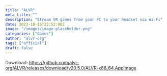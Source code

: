 ```yaml
---
title: "ALVR"
meta_title: ""
description: "Stream VR games from your PC to your headset via Wi-Fi"
date: 2023-10-16T22:52:00Z
image: "/images/image-placeholder.png"
categories: ["Games"]
author: "alvr-org"
tags: ["official"]
draft: false
---
```


Download: https://github.com/alvr-org/ALVR/releases/download/v20.5.0/ALVR-x86_64.AppImage
